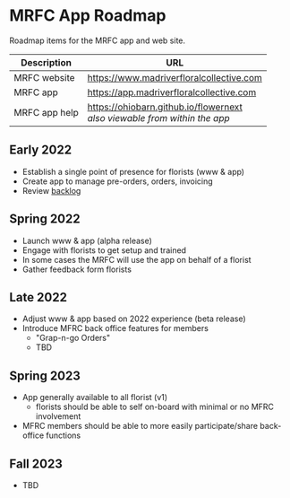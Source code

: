 # MRFC App Roadmap

Roadmap items for the MRFC app and web site.

Description    | URL
---------------|------
MRFC website   | https://www.madriverfloralcollective.com
MRFC app       | https://app.madriverfloralcollective.com
MRFC app help  | https://ohiobarn.github.io/flowernext <br> <i>also viewable from within the app</i>

## Early 2022

* Establish a single point of presence for florists (www & app)
* Create app to manage pre-orders, orders, invoicing
* Review [backlog](https://github.com/ohiobarn/flowernext/issues)

## Spring 2022

* Launch www & app (alpha release)
* Engage with florists to get setup and trained
* In some cases the MRFC will use the app on behalf of a florist
* Gather feedback form florists

## Late 2022

* Adjust www & app based on 2022 experience (beta release)
* Introduce MFRC back office features for members
  * "Grap-n-go Orders"
  * TBD

## Spring 2023

* App generally available to all florist (v1)
  * florists should be able to self on-board with minimal or no MFRC involvement
* MFRC members should be able to more easily participate/share back-office functions

## Fall 2023

* TBD
